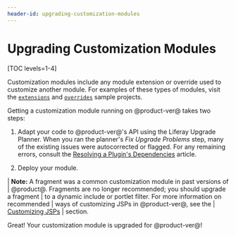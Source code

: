 ```yaml
---
header-id: upgrading-customization-modules
---
```


# Upgrading Customization Modules

[TOC levels=1-4]

Customization modules include any module extension or override used to
customize another module. For examples of these types of modules, visit the
[`extensions`](https://github.com/liferay/liferay-blade-samples/tree/7.0/liferay-workspace/extensions)
and
[`overrides`](https://github.com/liferay/liferay-blade-samples/tree/7.0/liferay-workspace/overrides)
sample projects.

Getting a customization module running on @product-ver@ takes two steps:

1.  Adapt your code to @product-ver@'s API using the Liferay Upgrade Planner. When
    you ran the planner's *Fix Upgrade Problems* step, many of the existing
    issues were autocorrected or flagged. For any remaining errors, consult the
    [Resolving a Plugin's Dependencies](/docs/7-0/tutorials/-/knowledge_base/t/resolving-a-plugins-dependencies)
    article.

2.  Deploy your module.

| **Note:** A fragment was a common customization module in past versions of
| @product@. Fragments are no longer recommended; you should upgrade a fragment
| to a dynamic include or portlet filter. For more information on recommended
| ways of customizing JSPs in @product-ver@, see the
| [Customizing JSPs](/docs/7-0/tutorials/-/knowledge_base/t/overriding-jsps)
| section.

Great! Your customization module is upgraded for @product-ver@!
